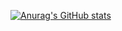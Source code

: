[![Anurag's GitHub stats](https://github-readme-stats.vercel.app/api?username=RandomArray&show_icons=true&theme=transparent)](https://github.com/anuraghazra/github-readme-stats)

